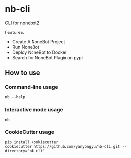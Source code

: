 # nb-cli

CLI for nonebot2

Features:

- Create A NoneBot Project
- Run NoneBot
- Deploy NoneBot to Docker
- Search for NoneBot Plugin on pypi

## How to use

### Command-line usage

```shell
nb --help
```

### Interactive mode usage

```shell
nb
```

### CookieCutter usage

```shell
pip install cookiecutter
cookiecutter https://github.com/yanyongyu/nb-cli.git --directory="nb_cli"
```
